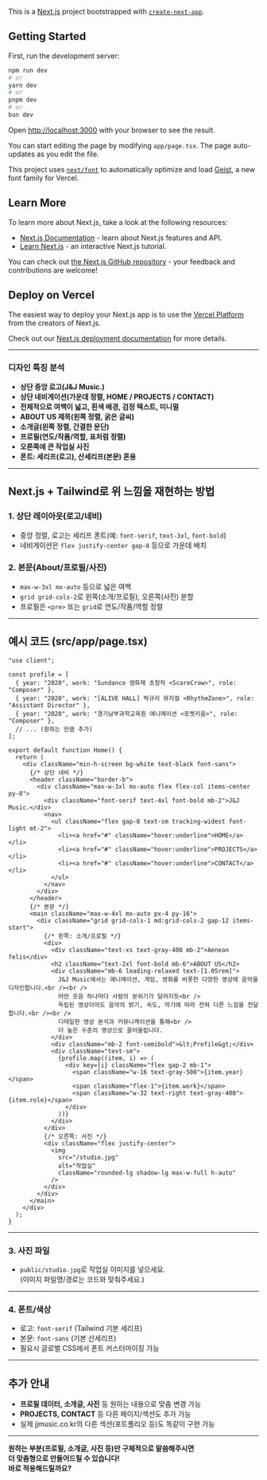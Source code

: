 This is a [Next.js](https://nextjs.org) project bootstrapped with [`create-next-app`](https://nextjs.org/docs/app/api-reference/cli/create-next-app).

## Getting Started

First, run the development server:

```bash
npm run dev
# or
yarn dev
# or
pnpm dev
# or
bun dev
```

Open [http://localhost:3000](http://localhost:3000) with your browser to see the result.

You can start editing the page by modifying `app/page.tsx`. The page auto-updates as you edit the file.

This project uses [`next/font`](https://nextjs.org/docs/app/building-your-application/optimizing/fonts) to automatically optimize and load [Geist](https://vercel.com/font), a new font family for Vercel.

## Learn More

To learn more about Next.js, take a look at the following resources:

- [Next.js Documentation](https://nextjs.org/docs) - learn about Next.js features and API.
- [Learn Next.js](https://nextjs.org/learn) - an interactive Next.js tutorial.

You can check out [the Next.js GitHub repository](https://github.com/vercel/next.js) - your feedback and contributions are welcome!

## Deploy on Vercel

The easiest way to deploy your Next.js app is to use the [Vercel Platform](https://vercel.com/new?utm_medium=default-template&filter=next.js&utm_source=create-next-app&utm_campaign=create-next-app-readme) from the creators of Next.js.

Check out our [Next.js deployment documentation](https://nextjs.org/docs/app/building-your-application/deploying) for more details.

---

### 디자인 특징 분석
- **상단 중앙 로고(J&J Music.)**  
- **상단 네비게이션(가운데 정렬, HOME / PROJECTS / CONTACT)**
- **전체적으로 여백이 넓고, 흰색 배경, 검정 텍스트, 미니멀**
- **ABOUT US 제목(왼쪽 정렬, 굵은 글씨)**
- **소개글(왼쪽 정렬, 간결한 문단)**
- **프로필(연도/작품/역할, 표처럼 정렬)**
- **오른쪽에 큰 작업실 사진**
- **폰트: 세리프(로고), 산세리프(본문) 혼용**

---

## Next.js + Tailwind로 위 느낌을 재현하는 방법

### 1. 상단 레이아웃(로고/네비)
- 중앙 정렬, 로고는 세리프 폰트(예: `font-serif`, `text-3xl`, `font-bold`)
- 네비게이션은 `flex justify-center gap-8` 등으로 가운데 배치

### 2. 본문(About/프로필/사진)
- `max-w-3xl mx-auto` 등으로 넓은 여백
- `grid grid-cols-2`로 왼쪽(소개/프로필), 오른쪽(사진) 분할
- 프로필은 `<pre>` 또는 `grid`로 연도/작품/역할 정렬

---

## 예시 코드 (src/app/page.tsx)

```tsx
"use client";

const profile = [
  { year: "2020", work: "Sundance 영화제 초청작 <ScareCrow>", role: "Composer" },
  { year: "2020", work: "[ALIVE HALL] 박규리 뮤지컬 <RhythmZone>", role: "Assistant Director" },
  { year: "2020", work: "경기남부과학교육원 애니메이션 <포켓키움>", role: "Composer" },
  // ... (원하는 만큼 추가)
];

export default function Home() {
  return (
    <div className="min-h-screen bg-white text-black font-sans">
      {/* 상단 네비 */}
      <header className="border-b">
        <div className="max-w-3xl mx-auto flex flex-col items-center py-8">
          <div className="font-serif text-4xl font-bold mb-2">J&J Music.</div>
          <nav>
            <ul className="flex gap-8 text-sm tracking-widest font-light mt-2">
              <li><a href="#" className="hover:underline">HOME</a></li>
              <li><a href="#" className="hover:underline">PROJECTS</a></li>
              <li><a href="#" className="hover:underline">CONTACT</a></li>
            </ul>
          </nav>
        </div>
      </header>
      {/* 본문 */}
      <main className="max-w-4xl mx-auto px-4 py-16">
        <div className="grid grid-cols-1 md:grid-cols-2 gap-12 items-start">
          {/* 왼쪽: 소개/프로필 */}
          <div>
            <div className="text-xs text-gray-400 mb-2">Aenean felis</div>
            <h2 className="text-2xl font-bold mb-6">ABOUT US</h2>
            <div className="mb-6 leading-relaxed text-[1.05rem]">
              J&J Music에서는 애니메이션, 게임, 영화를 비롯한 다양한 영상에 음악을 디자인합니다.<br /><br />
              어떤 웃음 하나마다 사람의 분위기가 달라지듯<br />
              독립된 영상이어도 음악의 밝기, 속도, 악기에 따라 전혀 다른 느낌을 전달합니다.<br /><br />
              디테일한 영상 분석과 커뮤니케이션을 통해<br />
              더 높은 수준의 영상으로 끌어올립니다.
            </div>
            <div className="mb-2 font-semibold">&lt;Profile&gt;</div>
            <div className="text-sm">
              {profile.map((item, i) => (
                <div key={i} className="flex gap-2 mb-1">
                  <span className="w-16 text-gray-500">{item.year}</span>
                  <span className="flex-1">{item.work}</span>
                  <span className="w-32 text-right text-gray-400">{item.role}</span>
                </div>
              ))}
            </div>
          </div>
          {/* 오른쪽: 사진 */}
          <div className="flex justify-center">
            <img
              src="/studio.jpg"
              alt="작업실"
              className="rounded-lg shadow-lg max-w-full h-auto"
            />
          </div>
        </div>
      </main>
    </div>
  );
}
```

---

### 3. 사진 파일
- `public/studio.jpg`로 작업실 이미지를 넣으세요.  
  (이미지 파일명/경로는 코드와 맞춰주세요.)

---

### 4. 폰트/색상
- 로고: `font-serif` (Tailwind 기본 세리프)
- 본문: `font-sans` (기본 산세리프)
- 필요시 글로벌 CSS에서 폰트 커스터마이징 가능

---

## 추가 안내
- **프로필 데이터, 소개글, 사진** 등 원하는 내용으로 맞춤 변경 가능
- **PROJECTS, CONTACT** 등 다른 페이지/섹션도 추가 가능
- 실제 jjmusic.co.kr의 다른 섹션(포트폴리오 등)도 똑같이 구현 가능

---

**원하는 부분(프로필, 소개글, 사진 등)만 구체적으로 말씀해주시면  
더 맞춤형으로 만들어드릴 수 있습니다!  
바로 적용해드릴까요?**

